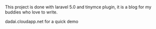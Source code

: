 This project is done with laravel 5.0 and tinymce plugin, it  is a blog for my buddies who love to write.


dadai.cloudapp.net for a quick demo
